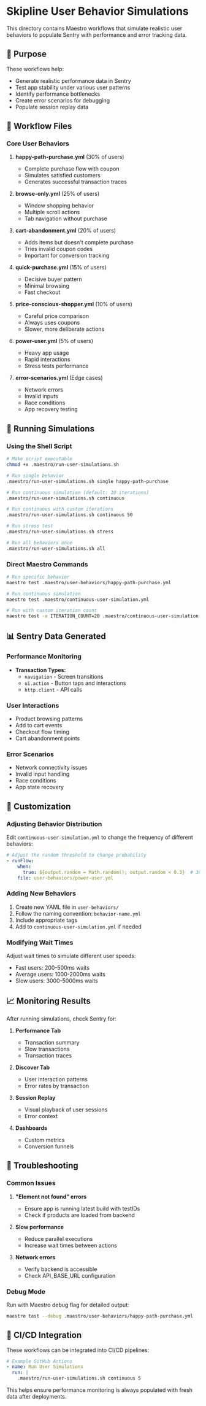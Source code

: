 # Skipline User Behavior Simulations

This directory contains Maestro workflows that simulate realistic user behaviors to populate Sentry with performance and error tracking data.

## 🎯 Purpose

These workflows help:
- Generate realistic performance data in Sentry
- Test app stability under various user patterns
- Identify performance bottlenecks
- Create error scenarios for debugging
- Populate session replay data

## 📁 Workflow Files

### Core User Behaviors

1. **happy-path-purchase.yml** (30% of users)
   - Complete purchase flow with coupon
   - Simulates satisfied customers
   - Generates successful transaction traces

2. **browse-only.yml** (25% of users)
   - Window shopping behavior
   - Multiple scroll actions
   - Tab navigation without purchase

3. **cart-abandonment.yml** (20% of users)
   - Adds items but doesn't complete purchase
   - Tries invalid coupon codes
   - Important for conversion tracking

4. **quick-purchase.yml** (15% of users)
   - Decisive buyer pattern
   - Minimal browsing
   - Fast checkout

5. **price-conscious-shopper.yml** (10% of users)
   - Careful price comparison
   - Always uses coupons
   - Slower, more deliberate actions

6. **power-user.yml** (5% of users)
   - Heavy app usage
   - Rapid interactions
   - Stress tests performance

7. **error-scenarios.yml** (Edge cases)
   - Network errors
   - Invalid inputs
   - Race conditions
   - App recovery testing

## 🚀 Running Simulations

### Using the Shell Script

```bash
# Make script executable
chmod +x .maestro/run-user-simulations.sh

# Run single behavior
.maestro/run-user-simulations.sh single happy-path-purchase

# Run continuous simulation (default: 10 iterations)
.maestro/run-user-simulations.sh continuous

# Run continuous with custom iterations
.maestro/run-user-simulations.sh continuous 50

# Run stress test
.maestro/run-user-simulations.sh stress

# Run all behaviors once
.maestro/run-user-simulations.sh all
```

### Direct Maestro Commands

```bash
# Run specific behavior
maestro test .maestro/user-behaviors/happy-path-purchase.yml

# Run continuous simulation
maestro test .maestro/continuous-user-simulation.yml

# Run with custom iteration count
maestro test -e ITERATION_COUNT=20 .maestro/continuous-user-simulation.yml
```

## 📊 Sentry Data Generated

### Performance Monitoring
- **Transaction Types:**
  - `navigation` - Screen transitions
  - `ui.action` - Button taps and interactions
  - `http.client` - API calls

### User Interactions
- Product browsing patterns
- Add to cart events
- Checkout flow timing
- Cart abandonment points

### Error Scenarios
- Network connectivity issues
- Invalid input handling
- Race conditions
- App state recovery

## 🔧 Customization

### Adjusting Behavior Distribution

Edit `continuous-user-simulation.yml` to change the frequency of different behaviors:

```yaml
# Adjust the random threshold to change probability
- runFlow:
    when:
      true: ${output.random = Math.random(); output.random < 0.3}  # 30% chance
    file: user-behaviors/power-user.yml
```

### Adding New Behaviors

1. Create new YAML file in `user-behaviors/`
2. Follow the naming convention: `behavior-name.yml`
3. Include appropriate tags
4. Add to `continuous-user-simulation.yml` if needed

### Modifying Wait Times

Adjust wait times to simulate different user speeds:
- Fast users: 200-500ms waits
- Average users: 1000-2000ms waits  
- Slow users: 3000-5000ms waits

## 📈 Monitoring Results

After running simulations, check Sentry for:

1. **Performance Tab**
   - Transaction summary
   - Slow transactions
   - Transaction traces

2. **Discover Tab**
   - User interaction patterns
   - Error rates by transaction

3. **Session Replay**
   - Visual playback of user sessions
   - Error context

4. **Dashboards**
   - Custom metrics
   - Conversion funnels

## 🐛 Troubleshooting

### Common Issues

1. **"Element not found" errors**
   - Ensure app is running latest build with testIDs
   - Check if products are loaded from backend

2. **Slow performance**
   - Reduce parallel executions
   - Increase wait times between actions

3. **Network errors**
   - Verify backend is accessible
   - Check API_BASE_URL configuration

### Debug Mode

Run with Maestro debug flag for detailed output:
```bash
maestro test --debug .maestro/user-behaviors/happy-path-purchase.yml
```

## 🔄 CI/CD Integration

These workflows can be integrated into CI/CD pipelines:

```yaml
# Example GitHub Actions
- name: Run User Simulations
  run: |
    .maestro/run-user-simulations.sh continuous 5
```

This helps ensure performance monitoring is always populated with fresh data after deployments.
